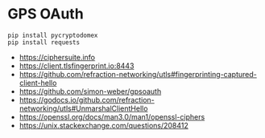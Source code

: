 # GPS OAuth

~~~
pip install pycryptodomex
pip install requests
~~~

- https://ciphersuite.info
- https://client.tlsfingerprint.io:8443
- https://github.com/refraction-networking/utls#fingerprinting-captured-client-hello
- https://github.com/simon-weber/gpsoauth
- https://godocs.io/github.com/refraction-networking/utls#UnmarshalClientHello
- https://openssl.org/docs/man3.0/man1/openssl-ciphers
- https://unix.stackexchange.com/questions/208412
